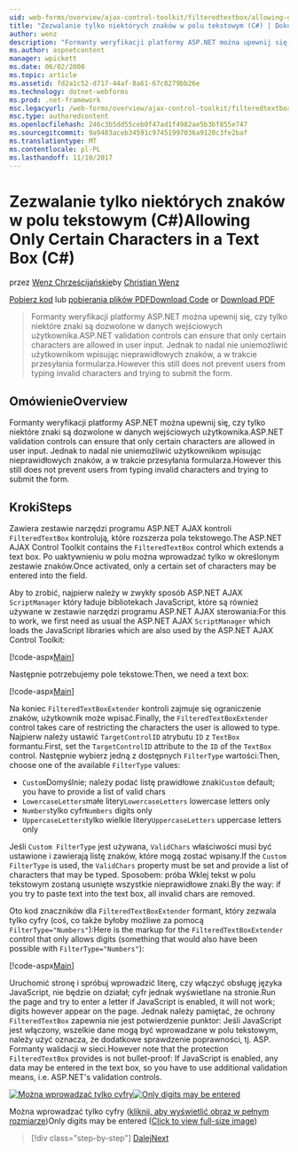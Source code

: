 ```yaml
---
uid: web-forms/overview/ajax-control-toolkit/filteredtextbox/allowing-only-certain-characters-in-a-text-box-cs
title: "Zezwalanie tylko niektórych znaków w polu tekstowym (C#) | Dokumentacja firmy Microsoft"
author: wenz
description: "Formanty weryfikacji platformy ASP.NET można upewnij się, czy tylko niektóre znaki są dozwolone w danych wejściowych użytkownika. Jednak to nadal uniemożliwia użytkownikom wpisywania nieprawidłowy..."
ms.author: aspnetcontent
manager: wpickett
ms.date: 06/02/2008
ms.topic: article
ms.assetid: fd2a1c52-d717-44af-8a61-67c8279bb26e
ms.technology: dotnet-webforms
ms.prod: .net-framework
msc.legacyurl: /web-forms/overview/ajax-control-toolkit/filteredtextbox/allowing-only-certain-characters-in-a-text-box-cs
msc.type: authoredcontent
ms.openlocfilehash: 246c3b5dd55ceb0f47ad1f4982ae5b3bf855e747
ms.sourcegitcommit: 9a9483aceb34591c97451997036a9120c3fe2baf
ms.translationtype: MT
ms.contentlocale: pl-PL
ms.lasthandoff: 11/10/2017
---
```

<a name="allowing-only-certain-characters-in-a-text-box-c"></a><span data-ttu-id="292e3-104">Zezwalanie tylko niektórych znaków w polu tekstowym (C#)</span><span class="sxs-lookup"><span data-stu-id="292e3-104">Allowing Only Certain Characters in a Text Box (C#)</span></span>
====================
<span data-ttu-id="292e3-105">przez [Wenz Chrześcijańskie](https://github.com/wenz)</span><span class="sxs-lookup"><span data-stu-id="292e3-105">by [Christian Wenz](https://github.com/wenz)</span></span>

<span data-ttu-id="292e3-106">[Pobierz kod](http://download.microsoft.com/download/4/c/2/4c2def7a-0d23-4055-91f9-1f18504167d7/FilteredTextBox0.cs.zip) lub [pobierania plików PDF](http://download.microsoft.com/download/b/6/a/b6ae89ee-df69-4c87-9bfb-ad1eb2b23373/filteredtextbox0CS.pdf)</span><span class="sxs-lookup"><span data-stu-id="292e3-106">[Download Code](http://download.microsoft.com/download/4/c/2/4c2def7a-0d23-4055-91f9-1f18504167d7/FilteredTextBox0.cs.zip) or [Download PDF](http://download.microsoft.com/download/b/6/a/b6ae89ee-df69-4c87-9bfb-ad1eb2b23373/filteredtextbox0CS.pdf)</span></span>

> <span data-ttu-id="292e3-107">Formanty weryfikacji platformy ASP.NET można upewnij się, czy tylko niektóre znaki są dozwolone w danych wejściowych użytkownika.</span><span class="sxs-lookup"><span data-stu-id="292e3-107">ASP.NET validation controls can ensure that only certain characters are allowed in user input.</span></span> <span data-ttu-id="292e3-108">Jednak to nadal nie uniemożliwić użytkownikom wpisując nieprawidłowych znaków, a w trakcie przesyłania formularza.</span><span class="sxs-lookup"><span data-stu-id="292e3-108">However this still does not prevent users from typing invalid characters and trying to submit the form.</span></span>


## <a name="overview"></a><span data-ttu-id="292e3-109">Omówienie</span><span class="sxs-lookup"><span data-stu-id="292e3-109">Overview</span></span>

<span data-ttu-id="292e3-110">Formanty weryfikacji platformy ASP.NET można upewnij się, czy tylko niektóre znaki są dozwolone w danych wejściowych użytkownika.</span><span class="sxs-lookup"><span data-stu-id="292e3-110">ASP.NET validation controls can ensure that only certain characters are allowed in user input.</span></span> <span data-ttu-id="292e3-111">Jednak to nadal nie uniemożliwić użytkownikom wpisując nieprawidłowych znaków, a w trakcie przesyłania formularza.</span><span class="sxs-lookup"><span data-stu-id="292e3-111">However this still does not prevent users from typing invalid characters and trying to submit the form.</span></span>

## <a name="steps"></a><span data-ttu-id="292e3-112">Kroki</span><span class="sxs-lookup"><span data-stu-id="292e3-112">Steps</span></span>

<span data-ttu-id="292e3-113">Zawiera zestawie narzędzi programu ASP.NET AJAX kontroli `FilteredTextBox` kontrolują, które rozszerza pola tekstowego.</span><span class="sxs-lookup"><span data-stu-id="292e3-113">The ASP.NET AJAX Control Toolkit contains the `FilteredTextBox` control which extends a text box.</span></span> <span data-ttu-id="292e3-114">Po uaktywnieniu w polu można wprowadzać tylko w określonym zestawie znaków.</span><span class="sxs-lookup"><span data-stu-id="292e3-114">Once activated, only a certain set of characters may be entered into the field.</span></span>

<span data-ttu-id="292e3-115">Aby to zrobić, najpierw należy w zwykły sposób ASP.NET AJAX `ScriptManager` który ładuje bibliotekach JavaScript, które są również używane w zestawie narzędzi programu ASP.NET AJAX sterowania:</span><span class="sxs-lookup"><span data-stu-id="292e3-115">For this to work, we first need as usual the ASP.NET AJAX `ScriptManager` which loads the JavaScript libraries which are also used by the ASP.NET AJAX Control Toolkit:</span></span>

[!code-aspx[Main](allowing-only-certain-characters-in-a-text-box-cs/samples/sample1.aspx)]

<span data-ttu-id="292e3-116">Następnie potrzebujemy pole tekstowe:</span><span class="sxs-lookup"><span data-stu-id="292e3-116">Then, we need a text box:</span></span>

[!code-aspx[Main](allowing-only-certain-characters-in-a-text-box-cs/samples/sample2.aspx)]

<span data-ttu-id="292e3-117">Na koniec `FilteredTextBoxExtender` kontroli zajmuje się ograniczenie znaków, użytkownik może wpisać.</span><span class="sxs-lookup"><span data-stu-id="292e3-117">Finally, the `FilteredTextBoxExtender` control takes care of restricting the characters the user is allowed to type.</span></span> <span data-ttu-id="292e3-118">Najpierw należy ustawić `TargetControlID` atrybutu `ID` z `TextBox` formantu.</span><span class="sxs-lookup"><span data-stu-id="292e3-118">First, set the `TargetControlID` attribute to the `ID` of the `TextBox` control.</span></span> <span data-ttu-id="292e3-119">Następnie wybierz jedną z dostępnych `FilterType` wartości:</span><span class="sxs-lookup"><span data-stu-id="292e3-119">Then, choose one of the available `FilterType` values:</span></span>

- <span data-ttu-id="292e3-120">`Custom`Domyślnie; należy podać listę prawidłowe znaki</span><span class="sxs-lookup"><span data-stu-id="292e3-120">`Custom` default; you have to provide a list of valid chars</span></span>
- <span data-ttu-id="292e3-121">`LowercaseLetters`małe litery</span><span class="sxs-lookup"><span data-stu-id="292e3-121">`LowercaseLetters` lowercase letters only</span></span>
- <span data-ttu-id="292e3-122">`Numbers`tylko cyfr</span><span class="sxs-lookup"><span data-stu-id="292e3-122">`Numbers` digits only</span></span>
- <span data-ttu-id="292e3-123">`UppercaseLetters`tylko wielkie litery</span><span class="sxs-lookup"><span data-stu-id="292e3-123">`UppercaseLetters` uppercase letters only</span></span>

<span data-ttu-id="292e3-124">Jeśli `Custom FilterType` jest używana, `ValidChars` właściwości musi być ustawione i zawierają listę znaków, które mogą zostać wpisany.</span><span class="sxs-lookup"><span data-stu-id="292e3-124">If the `Custom FilterType` is used, the `ValidChars` property must be set and provide a list of characters that may be typed.</span></span> <span data-ttu-id="292e3-125">Sposobem: próba Wklej tekst w polu tekstowym zostaną usunięte wszystkie nieprawidłowe znaki.</span><span class="sxs-lookup"><span data-stu-id="292e3-125">By the way: if you try to paste text into the text box, all invalid chars are removed.</span></span>

<span data-ttu-id="292e3-126">Oto kod znaczników dla `FilteredTextBoxExtender` formant, który zezwala tylko cyfry (coś, co także byłoby możliwe za pomocą `FilterType="Numbers"`):</span><span class="sxs-lookup"><span data-stu-id="292e3-126">Here is the markup for the `FilteredTextBoxExtender` control that only allows digits (something that would also have been possible with `FilterType="Numbers"`):</span></span>

[!code-aspx[Main](allowing-only-certain-characters-in-a-text-box-cs/samples/sample3.aspx)]

<span data-ttu-id="292e3-127">Uruchomić stronę i spróbuj wprowadzić literę, czy włączyć obsługę języka JavaScript, nie będzie on działał; cyfr jednak wyświetlane na stronie.</span><span class="sxs-lookup"><span data-stu-id="292e3-127">Run the page and try to enter a letter if JavaScript is enabled, it will not work; digits however appear on the page.</span></span> <span data-ttu-id="292e3-128">Jednak należy pamiętać, że ochrony `FilteredTextBox` zapewnia nie jest potwierdzenie punktor: Jeśli JavaScript jest włączony, wszelkie dane mogą być wprowadzane w polu tekstowym, należy użyć oznacza, że dodatkowe sprawdzenie poprawności, tj. ASP. Formanty walidacji w sieci.</span><span class="sxs-lookup"><span data-stu-id="292e3-128">However note that the protection `FilteredTextBox` provides is not bullet-proof: If JavaScript is enabled, any data may be entered in the text box, so you have to use additional validation means, i.e. ASP.NET's validation controls.</span></span>


<span data-ttu-id="292e3-129">[![Można wprowadzać tylko cyfry](allowing-only-certain-characters-in-a-text-box-cs/_static/image2.png)](allowing-only-certain-characters-in-a-text-box-cs/_static/image1.png)</span><span class="sxs-lookup"><span data-stu-id="292e3-129">[![Only digits may be entered](allowing-only-certain-characters-in-a-text-box-cs/_static/image2.png)](allowing-only-certain-characters-in-a-text-box-cs/_static/image1.png)</span></span>

<span data-ttu-id="292e3-130">Można wprowadzać tylko cyfry ([kliknij, aby wyświetlić obraz w pełnym rozmiarze](allowing-only-certain-characters-in-a-text-box-cs/_static/image3.png))</span><span class="sxs-lookup"><span data-stu-id="292e3-130">Only digits may be entered ([Click to view full-size image](allowing-only-certain-characters-in-a-text-box-cs/_static/image3.png))</span></span>

>[!div class="step-by-step"]
[<span data-ttu-id="292e3-131">Dalej</span><span class="sxs-lookup"><span data-stu-id="292e3-131">Next</span></span>](allowing-only-certain-characters-in-a-text-box-vb.md)

